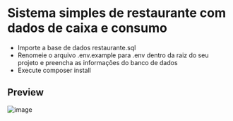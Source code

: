 # Sistema simples de restaurante com dados de caixa e consumo

- Importe a base de dados restaurante.sql 
- Renomeie o arquivo .env.example para .env dentro da raiz do seu projeto e preencha 
as informações do banco de dados
- Execute composer install

## Preview 
![image](https://user-images.githubusercontent.com/92311384/167301005-0dd645d0-fb9f-4b26-a623-2fa6f6b2f91b.png)

